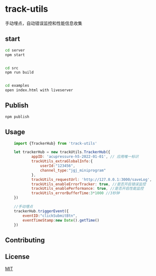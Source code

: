 # track-utils

手动埋点，自动错误监控和性能信息收集


## start



```bash
cd server
npm start


cd src
npm run build


cd examples
open index.html with liveserver
```

## Publish



```bash
npm publish
```

## Usage

```javascript
    import {TrackerHub} from 'track-utils'

    let trackerHub = new trackUtils.TrackerHub({
            appID: 'acupressure-h5-2022-01-01', // 应用唯一标识
            trackUtils_extraGlobalInfo:{
                userId:"123456",
                channel_type:"jgj_miniprogram"
            },
            trackUtils_requestUrl: 'http://127.0.0.1:3000/saveLog',
            trackUtils_enableErrorTracker: true, //是否开启错误监控
            trackUtils_enablePerformance: true, //是否开启性能监控
            trackUtils_errorBufferTime:3*1000 //3秒钟
    }) 

    //手动埋点
    trackerHub.triggerEvent({
        eventID:"clickSubmitBtn",
        eventTimeStamp:new Date().getTime()
    })

```

## Contributing


## License
[MIT](https://choosealicense.com/licenses/mit/)